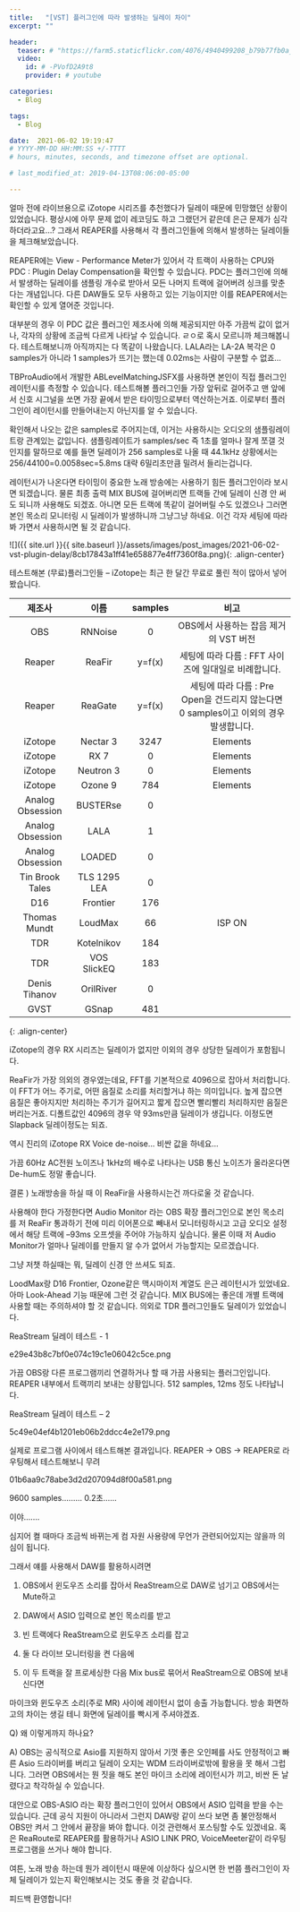 ```yaml
---
title:   "[VST] 플러그인에 따라 발생하는 딜레이 차이"
excerpt: ""

header:
  teaser: # "https://farm5.staticflickr.com/4076/4940499208_b79b77fb0a_z.jpg"
  video:
    id: # -PVofD2A9t8
    provider: # youtube

categories:
  - Blog

tags:
  - Blog

date:  2021-06-02 19:19:47
# YYYY-MM-DD HH:MM:SS +/-TTTT 
# hours, minutes, seconds, and timezone offset are optional.

# last_modified_at: 2019-04-13T08:06:00-05:00

---
```


얼마 전에 라이브용으로 iZotope 시리즈를 추천했다가 딜레이 때문에 민망했던 상황이 있었습니다. 평상시에 아무 문제 없이 레코딩도 하고 그랬던거 같은데 은근 문제가 심각하더라고요...? 그래서 REAPER를 사용해서 각 플러그인들에 의해서 발생하는 딜레이들을 체크해보았습니다.


REAPER에는 View - Performance Meter가 있어서 각 트랙이 사용하는 CPU와 PDC : Plugin Delay Compensation을 확인할 수 있습니다. PDC는 플러그인에 의해서 발생하는 딜레이를 샘플링 개수로 받아서 모든 나머지 트랙에 걸어버려 싱크를 맞춘다는 개념입니다. 다른 DAW들도 모두 사용하고 있는 기능이지만 이를 REAPER에서는 확인할 수 있게 열어준 것입니다. 


대부분의 경우 이 PDC 값은 플러그인 제조사에 의해 제공되지만 아주 가끔씩 값이 없거나, 각자의 상황에 조금씩 다르게 나타날 수 있습니다. ㄹㅇ로 혹시 모르니까 체크해봅니다. 테스트해보니까 아직까지는 다 똑같이 나왔습니다. LALA라는 LA-2A 복각은 0 samples가 아니라 1 samples가 뜨기는 했는데 0.02ms는 사람이 구분할 수 없죠...


TBProAudio에서 개발한 ABLevelMatchingJSFX를 사용하면 본인이 직접 플러그인 레이턴시를 측정할 수 있습니다. 테스트해볼 플러그인들 가장 앞뒤로 걸어주고 맨 앞에서 신호 시그널을 쏘면 가장 끝에서 받은 타이밍으로부터 역산하는거죠. 이로부터 플러그인이 레이턴시를 만들어내는지 아닌지를 알 수 있습니다. 


확인해서 나오는 값은 samples로 주어지는데, 이거는 사용하시는 오디오의 샘플링레이트랑 관계있는 값입니다. 샘플링레이트가 samples/sec 즉 1초를 얼마나 잘게 쪼갤 것인지를 말하므로 예를 들면 딜레이가 256 samples로 나올 때 44.1kHz 상황에서는 256/44100=0.0058sec=5.8ms 대략 6밀리초만큼 밀려서 들리는겁니다. 


레이턴시가 나온다면 타이밍이 중요한 노래 방송에는 사용하기 힘든 플러그인이라 보시면 되겠습니다. 물론 최종 출력 MIX BUS에 걸어버리면 트랙들 간에 딜레이 신경 안 써도 되니까 사용해도 되겠죠. 아니면 모든 트랙에 똑같이 걸어버릴 수도 있겠으나 그러면 본인 목소리 모니터링 시 딜레이가 발생하니까 그냥그냥 하네요. 이건 각자 세팅에 따라 봐 가면서 사용하시면 될 것 같습니다. 

![]({{ site.url }}{{ site.baseurl }}/assets/images/post_images/2021-06-02-vst-plugin-delay/8cb17843a1ff41e658877e4ff7360f8a.png){: .align-center}  

테스트해본 (무료)플러그인들 – iZotope는 최근 한 달간 무료로 풀린 적이 많아서 넣어봤습니다. 
  
  
|      제조사      	|     이름     	| samples 	|                                          비고                                         	|
|:----------------:	|:------------:	|:-------:	|:-------------------------------------------------------------------------------------:	|
|        OBS       	|    RNNoise   	|    0    	| OBS에서 사용하는 잡음 제거의 VST 버전                                                 	|
|      Reaper      	|    ReaFir    	|  y=f(x) 	| 세팅에 따라 다름 : FFT 사이즈에 일대일로 비례합니다.                                  	|
|      Reaper      	|    ReaGate   	|  y=f(x) 	| 세팅에 따라 다름 : Pre Open을 건드리지 않는다면 0 samples이고 이외의 경우 발생합니다. 	|
|      iZotope     	|   Nectar 3   	|   3247  	| Elements                                                                              	|
|      iZotope     	|     RX 7     	|    0    	| Elements                                                                              	|
|      iZotope     	|   Neutron 3  	|    0    	| Elements                                                                              	|
|      iZotope     	|    Ozone 9   	|   784   	| Elements                                                                              	|
| Analog Obsession 	|   BUSTERse   	|    0    	|                                                                                       	|
| Analog Obsession 	|     LALA     	|    1    	|                                                                                       	|
| Analog Obsession 	|    LOADED    	|    0    	|                                                                                       	|
|  Tin Brook Tales 	| TLS 1295 LEA 	|    0    	|                                                                                       	|
|        D16       	|   Frontier   	|   176   	|                                                                                       	|
|   Thomas Mundt   	|    LoudMax   	|    66   	| ISP ON                                                                                	|
|        TDR       	|  Kotelnikov  	|   184   	|                                                                                       	|
|        TDR       	|  VOS SlickEQ 	|   183   	|                                                                                       	|
|   Denis Tihanov  	|   OrilRiver  	|    0    	|                                                                                       	|
|       GVST       	|     GSnap    	|   481   	|                                                                                       	| {: .align-center}
{: .align-center}



iZotope의 경우 RX 시리즈는 딜레이가 없지만 이외의 경우 상당한 딜레이가 포함됩니다. 

ReaFir가 가장 의외의 경우였는데요, FFT를 기본적으로 4096으로 잡아서 처리합니다. 이 FFT가 어느 주기로, 어떤 음질로 소리를 처리할거냐 하는 의미입니다. 높게 잡으면 음질은 좋아지지만 처리하는 주기가 길어지고 짧게 잡으면 빨리빨리 처리하지만 음질은 버리는거죠. 디폴트값인 4096의 경우 약 93ms만큼 딜레이가 생깁니다. 이정도면 Slapback 딜레이정도는 되죠. 

역시 진리의 iZotope RX Voice de-noise... 비싼 값을 하네요...

가끔 60Hz AC전원 노이즈나 1kHz의 배수로 나타나는 USB 통신 노이즈가 올라온다면 De-hum도 정말 좋습니다. 



결론 ) 노래방송을 하실 때 이 ReaFir을 사용하시는건 까다로울 것 같습니다.

사용해야 한다 가정한다면 Audio Monitor 라는 OBS 확장 플러그인으로 본인 목소리를 저 ReaFir 통과하기 전에 미리 이어폰으로 빼내서 모니터링하시고 고급 오디오 설정에서 해당 트랙에 –93ms 오프셋을 주어야 가능하지 싶습니다. 물론 이때 저 Audio Monitor가 얼마나 딜레이를 만들지 알 수가 없어서 가능할지는 모르겠습니다.

그냥 저챗 하실때는 뭐, 딜레이 신경 안 쓰셔도 되죠.



LoodMax랑 D16 Frontier, Ozone같은 맥시마이저 계열도 은근 레이턴시가 있었네요. 아마 Look-Ahead 기능 때문에 그런 것 같습니다. MIX BUS에는 좋은데 개별 트랙에 사용할 때는 주의하셔야 할 것 같습니다. 의외로 TDR 플러그인들도 딜레이가 있었습니다. 



ReaStream 딜레이 테스트 - 1

e29e43b8c7bf0e074c19c1e06042c5ce.png

가끔 OBS랑 다른 프로그램끼리 연결하거나 할 때 가끔 사용되는 플러그인입니다. REAPER  내부에서 트랙끼리 보내는 상황입니다. 512 samples, 12ms 정도 나타납니다.



ReaStream 딜레이 테스트 – 2

5c49e04ef4b1201eb06b2ddcc4e2e179.png

실제로 프로그램 사이에서 테스트해본 결과입니다. REAPER -> OBS -> REAPER로 라우팅해서 테스트해보니 무려

01b6aa9c78abe3d2d207094d8f00a581.png

9600 samples......... 0.2초......

이야.......

심지어 켤 때마다 조금씩 바뀌는게 컴 자원 사용량에 무언가 관련되어있지는 않을까 의심이 됩니다. 



그래서 얘를 사용해서 DAW를 활용하시려면 

1. OBS에서 윈도우즈 소리를 잡아서 ReaStream으로 DAW로 넘기고 OBS에서는 Mute하고

2. DAW에서 ASIO 입력으로 본인 목소리를 받고 

3. 빈 트랙에다 ReaStream으로 윈도우즈 소리를 잡고

4. 둘 다 라이브 모니터링을 켠 다음에 

5. 이 두 트랙을 잘 프로세싱한 다음 Mix bus로 묶어서 ReaStream으로 OBS에 보내신다면 

마이크와 윈도우즈 소리(주로 MR) 사이에 레이턴시 없이 송출 가능합니다. 방송 화면하고의 차이는 생길 테니 화면에 딜레이를 빡시게 주셔야겠죠. 



Q) 왜 이렇게까지 하나요? 

A) OBS는 공식적으로 Asio를 지원하지 않아서 기껏 좋은 오인페를 사도 안정적이고 빠른 Asio 드라이버를 버리고 딜레이 오지는 WDM 드라이버로밖에 활용을 못 해서 그럽니다. 그러면 OBS에서는 뭔 짓을 해도 본인 마이크 소리에 레이턴시가 끼고, 비싼 돈 날렸다고 착각하실 수 있습니다. 

대안으로 OBS-ASIO 라는 확장 플러그인이 있어서 OBS에서 ASIO 입력을 받을 수는 있습니다. 근데 공식 지원이 아니라서 그런지 DAW랑 같이 쓰다 보면 좀 불안정해서 OBS만 켜서 그 안에서 끝장을 봐야 합니다. 이것 관련해서 포스팅할 수도 있겠네요. 혹은 ReaRoute로 REAPER를 활용하거나 ASIO LINK PRO, VoiceMeeter같이 라우팅 프로그램을 쓰거나 해야 합니다.



여튼, 노래 방송 하는데 뭔가 레이턴시 때문에 이상하다 싶으시면 한 번쯤 플러그인이 자체 딜레이가 있는지 확인해보시는 것도 좋을 것 같습니다. 

피드백 환영합니다!
